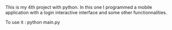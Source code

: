 This is my 4th project with python. In this one I programmed a mobile application with a login interactive interface and some other functionnalities.

To use it : 
python main.py
